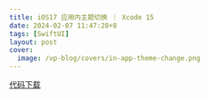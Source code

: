 ```yaml
---
title: iOS17 应用内主题切换 ｜ Xcode 15
date: 2024-02-07 11:47:28+8
tags: [SwiftUI]
layout: post
cover:
  image: /vp-blog/covers/in-app-theme-change.png
---
```



<script setup>
import CodeSandbox from 'src/components/InDoc/CodeSandbox.vue'
</script>

<CodeSandbox src="https://player.bilibili.com/player.html?aid=1700281568&bvid=BV1nK421C7M3&cid=1432902996&p=1"></CodeSandbox>

[代码下载](https://github.com/shenxiang11/InAppThemeChange)
